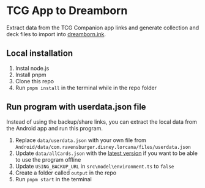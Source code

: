 # TCG App to Dreamborn
Extract data from the TCG Companion app links and generate collection and deck files to import into [dreamborn.ink](https://dreamborn.ink).

## Local installation
1. Instal node.js
2. Install pnpm
3. Clone this repo
4. Run `pnpm install` in the terminal while in the repo folder

## Run program with userdata.json file
Instead of using the backup/share links, you can extract the local data from the Android app and run this program.
1. Replace `data/userdata.json` with your own file from `Android/data/com.ravensburger.disney.lorcana/files/userdata.json`
2. Update `data/allCards.json` with the [latest version](https://lorcanajson.org/files/current/en/allCards.json) if you want to be able to use the program offline
3. Update `USING_BACKUP_URL` in `src\model\environment.ts` to `false`
4. Create a folder called `output` in the repo
5. Run `pnpm start` in the terminal
